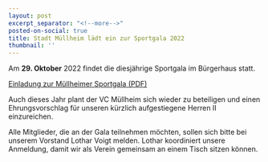 ```yaml
---
layout: post
excerpt_separator: "<!--more-->"
posted-on-social: true
title: Stadt Müllheim lädt ein zur Sportgala 2022
thumbnail: ''
---
```

Am **29. Oktober** 2022 findet die diesjährige Sportgala im Bürgerhaus statt.

[Einladung zur Müllheimer Sportgala (PDF)](/upload/2022/09/25/einladung-zur-mullheimer-sportgala-am-29-10-2022.pdf "einladung-zur-mullheimer-sportgala-am-29-10-2022.pdf")

Auch dieses Jahr plant der VC Müllheim sich wieder zu beteiligen und einen Ehrungsvorschlag für unseren kürzlich aufgestiegene Herren II einzureichen.

Alle Mitglieder, die an der Gala teilnehmen möchten, sollen sich bitte bei unserem Vorstand Lothar Voigt melden. Lothar koordiniert unsere Anmeldung, damit wir als Verein gemeinsam an einem Tisch sitzen können. 